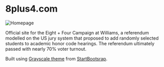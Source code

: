 # 8plus4.com

![Homepage](./img/homepage.png)

Official site for the Eight + Four Campaign at Williams, a referendum modelled on the US jury system that proposed to add randomly selected students to academic honor code hearings. The referendum ultimately passed with nearly 70% voter turnout.

Built using [Grayscale theme](http://startbootstrap.com/template-overviews/grayscale/) from [StartBootsrap](http://startbootstrap.com/).